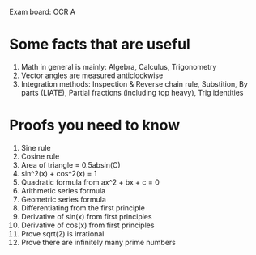 Exam board: OCR A

# Some facts that are useful

1. Math in general is mainly: Algebra, Calculus, Trigonometry
2. Vector angles are measured anticlockwise
3. Integration methods: Inspection & Reverse chain rule, Substition, By parts (LIATE), Partial fractions (including top heavy), Trig identities

# Proofs you need to know

1. Sine rule
2. Cosine rule
3. Area of triangle = 0.5absin(C)
4. sin^2(x) + cos^2(x) = 1
5. Quadratic formula from ax^2 + bx + c = 0
6. Arithmetic series formula
7. Geometric series formula
8. Differentiating from the first principle
9. Derivative of sin(x) from first principles
10. Derivative of cos(x) from first principles
11. Prove sqrt(2) is irrational
12. Prove there are infinitely many prime numbers

